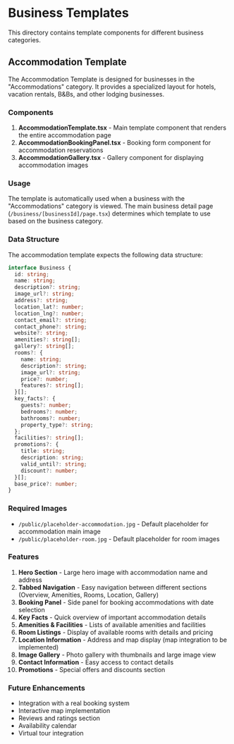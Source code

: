 # Business Templates

This directory contains template components for different business categories.

## Accommodation Template

The Accommodation Template is designed for businesses in the "Accommodations" category. It provides a specialized layout for hotels, vacation rentals, B&Bs, and other lodging businesses.

### Components

1. **AccommodationTemplate.tsx** - Main template component that renders the entire accommodation page
2. **AccommodationBookingPanel.tsx** - Booking form component for accommodation reservations
3. **AccommodationGallery.tsx** - Gallery component for displaying accommodation images

### Usage

The template is automatically used when a business with the "Accommodations" category is viewed. The main business detail page (`/business/[businessId]/page.tsx`) determines which template to use based on the business category.

### Data Structure

The accommodation template expects the following data structure:

```typescript
interface Business {
  id: string;
  name: string;
  description?: string;
  image_url?: string;
  address?: string;
  location_lat?: number;
  location_lng?: number;
  contact_email?: string;
  contact_phone?: string;
  website?: string;
  amenities?: string[];
  gallery?: string[];
  rooms?: {
    name: string;
    description?: string;
    image_url?: string;
    price?: number;
    features?: string[];
  }[];
  key_facts?: {
    guests?: number;
    bedrooms?: number;
    bathrooms?: number;
    property_type?: string;
  };
  facilities?: string[];
  promotions?: {
    title: string;
    description: string;
    valid_until?: string;
    discount?: number;
  }[];
  base_price?: number;
}
```

### Required Images

- `/public/placeholder-accommodation.jpg` - Default placeholder for accommodation main image
- `/public/placeholder-room.jpg` - Default placeholder for room images

### Features

1. **Hero Section** - Large hero image with accommodation name and address
2. **Tabbed Navigation** - Easy navigation between different sections (Overview, Amenities, Rooms, Location, Gallery)
3. **Booking Panel** - Side panel for booking accommodations with date selection
4. **Key Facts** - Quick overview of important accommodation details
5. **Amenities & Facilities** - Lists of available amenities and facilities
6. **Room Listings** - Display of available rooms with details and pricing
7. **Location Information** - Address and map display (map integration to be implemented)
8. **Image Gallery** - Photo gallery with thumbnails and large image view
9. **Contact Information** - Easy access to contact details
10. **Promotions** - Special offers and discounts section

### Future Enhancements

- Integration with a real booking system
- Interactive map implementation
- Reviews and ratings section
- Availability calendar
- Virtual tour integration 